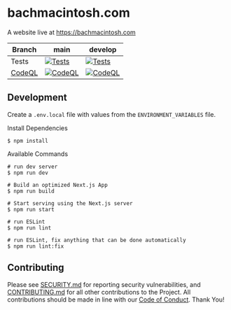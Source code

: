 # bachmacintosh.com

A website live at https://bachmacintosh.com

| Branch   | main                                                                                                                                                                                                                  | develop                                                                                                                                                                                                                  |
|----------|-----------------------------------------------------------------------------------------------------------------------------------------------------------------------------------------------------------------------|--------------------------------------------------------------------------------------------------------------------------------------------------------------------------------------------------------------------------|
| Tests    | [![Tests](https://github.com/bachmacintosh/bachmacintosh.com/actions/workflows/test_main.yml/badge.svg?branch=main)](https://github.com/bachmacintosh/bachmacintosh.com/actions/workflows/test_main.yml)              | [![Tests](https://github.com/bachmacintosh/bachmacintosh.com/actions/workflows/test_main.yml/badge.svg?branch=develop)](https://github.com/bachmacintosh/bachmacintosh.com/actions/workflows/test_main.yml)              |
| [CodeQL] | [![CodeQL](https://github.com/bachmacintosh/bachmacintosh.com/actions/workflows/codeql-analysis.yml/badge.svg?branch=main)](https://github.com/bachmacintosh/bachmacintosh.com/actions/workflows/codeql-analysis.yml) | [![CodeQL](https://github.com/bachmacintosh/bachmacintosh.com/actions/workflows/codeql-analysis.yml/badge.svg?branch=develop)](https://github.com/bachmacintosh/bachmacintosh.com/actions/workflows/codeql-analysis.yml) |

## Development

Create a `.env.local` file with values from the `ENVIRONMENT_VARIABLES` file.

Install Dependencies

```shell
$ npm install
```

Available Commands

```shell
# run dev server
$ npm run dev

# Build an optimized Next.js App
$ npm run build

# Start serving using the Next.js server
$ npm run start

# run ESLint
$ npm run lint

# run ESLint, fix anything that can be done automatically
$ npm run lint:fix
```

## Contributing

Please see [SECURITY.md](https://github.com/bachmacintosh/bachmacintosh.com/blob/main/SECURITY.md) for reporting security vulnerabilities, and [CONTRIBUTING.md](https://github.com/bachmacintosh/bachmacintosh.com/blob/main/CONTRIBUTING.md) for all other contributions to the Project. All contributions should be made in line with our [Code of Conduct](https://github.com/bachmacintosh/bachmacintosh.com/blob/main/CODE_OF_CONDUCT.md). Thank You!

[CodeQL]: https://codeql.github.com/